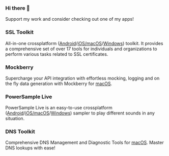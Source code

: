 ### Hi there 👋

Support my work and consider checking out one of my apps!

### SSL Toolkit

All-in-one crossplatform ([Android](https://play.google.com/store/apps/details?id=de.feuerbergsoftware.ssl_checker)/[iOS/macOS](https://apps.apple.com/app/apple-store/id1547278785?pt=122415037&ct=GithubLink&mt=8)/[Windows](https://www.microsoft.com/en-us/p/ssl-toolkit/9nc62bnkndvx)) toolkit. It provides a comprehensive set of over 17 tools for individuals and organizations to perform various tasks related to SSL certificates.  

### Mockberry

Supercharge your API integration with effortless mocking, logging and on the fly data generation with Mockberry for [macOS](https://apps.apple.com/us/app/mockberry/id6466038810).

### PowerSample Live

PowerSample Live is an easy-to-use crossplatform ([Android](https://play.google.com/store/apps/details?id=de.feuerbergsoftware.samplepad_live)/[iOS/macOS](https://apps.apple.com/us/app/powersample-live/id1602906575)/[Windows](https://www.microsoft.com/en-us/p/powersample-live/9P08ZP9QZ2SS)) sampler to play different sounds in any situation.  

### DNS Toolkit

Comprehensive DNS Management and Diagnostic Tools for [macOS](https://apps.apple.com/us/app/dns-toolkit/id6535647812). Master DNS lookups with ease!

<!--
**Ephenodrom/Ephenodrom** is a ✨ _special_ ✨ repository because its `README.md` (this file) appears on your GitHub profile.

Here are some ideas to get you started:

- 🔭 I’m currently working on ...
- 🌱 I’m currently learning ...
- 👯 I’m looking to collaborate on ...
- 🤔 I’m looking for help with ...
- 💬 Ask me about ...
- 📫 How to reach me: ...
- 😄 Pronouns: ...
- ⚡ Fun fact: ...
-->
